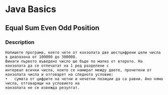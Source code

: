 # Java Basics

## Equal Sum Even Odd Position

### Description

    Напишете програма, която чете от конзолата две шестцифрени цели числа в диапазона от 100000 до 300000.
    Винаги първото въведено число ще бъде по малко от второто. На конзолата да се отпечатат на 1 ред разделени с
    интервал всички числа, които се намират между двете, прочетени от конзолата числа и отговарят на следното условие: 
    •	сумата от цифрите на четни и нечетни позиции да са равни. Ако няма числа, отговарящи на условието на 
    конзолата не се извежда резултат.